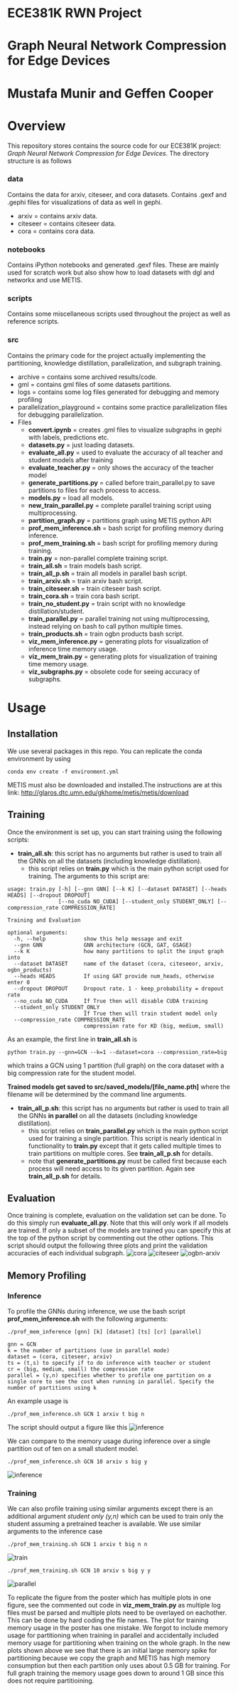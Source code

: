 # ECE381K RWN Project
# Graph Neural Network Compression for Edge Devices
# Mustafa Munir and Geffen Cooper

# Overview
This repository stores contains the source code for our ECE381K project: *Graph Neural Network Compression for Edge Devices*. The directory structure is as follows

### data
Contains the data for arxiv, citeseer, and cora datasets. Contains .gexf and .gephi files for visualizations of data as well in gephi.
* arxiv = contains arxiv data.
* citeseer = contains citeseer data.
* cora = contains cora data. 

### notebooks
Contains iPython notebooks and generated .gexf files. These are mainly used for scratch work but also show how to load datasets with dgl and networkx and use METIS.

### scripts
Contains some miscellaneous scripts used throughout the project as well as reference scripts.

### src
Contains the primary code for the project actually implementing the partitioning, knowledge distillation, parallelization, and subgraph training.
* archive = contains some archived results/code.
* gml = contains gml files of some datasets partitions.
* logs = contains some log files generated for debugging and memory profiling
* parallelization_playground = contains some practice parallelization files for debugging parallelization.
* Files
	- **convert.ipynb** = creates .gml files to visualize subgraphs in gephi with labels, predictions etc.
	- **datasets.py** = just loading datasets.
	- **evaluate_all.py** = used to evaluate the accuracy of all teacher and student models after training
	- **evaluate_teacher.py** = only shows the accuracy of the teacher model
	- **generate_partitions.py** = called before train_parallel.py to save partitions to files for each process to access.
	- **models.py** = load all models.
    - **new_train_parallel.py** = complete parallel training script using multiprocessing.
	- **partition_graph.py** = partitions graph using METIS python API
	- **prof_mem_inference.sh** = bash script for profiling memory during inference.
    -  **prof_mem_training.sh** = bash script for profiling memory during training.
	- **train.py** = non-parallel complete training script.
	- **train_all.sh** = train models bash script.
	- **train_all_p.sh** = train all models in parallel bash script.
	- **train_arxiv.sh** = train arxiv bash script.
	- **train_citeseer.sh** = train citeseer bash script.
	- **train_cora.sh** = train cora bash script.
	- **train_no_student.py** = train script with no knowledge distillation/student.
	- **train_parallel.py** = parallel training not using multiprocessing, instead relying on bash to call python multiple times.
	- **train_products.sh** = train ogbn products bash script.
	- **viz_mem_inference.py** = generating plots for visualization of inference time memory usage.
    - **viz_mem_train.py** = generating plots for visualization of training time memory usage.
	- **viz_subgraphs.py** = obsolete code for seeing accuracy of subgraphs.

# Usage

## Installation
We use several packages in this repo. You can replicate the conda environment by using


```
conda env create -f environment.yml
```

METIS must also be downloaded and installed.The instructions are at this link: http://glaros.dtc.umn.edu/gkhome/metis/metis/download

## Training
Once the environment is set up, you can start training using the following scripts:

* **train_all.sh**: this script has no arguments but rather is used to train all the GNNs on all the datasets (including knowledge distillation).
    - this script relies on **train.py** which is the main python script used for training. The arguments to this script are:
```=================
usage: train.py [-h] [--gnn GNN] [--k K] [--dataset DATASET] [--heads HEADS] [--dropout DROPOUT]
                [--no_cuda NO_CUDA] [--student_only STUDENT_ONLY] [--compression_rate COMPRESSION_RATE]

Training and Evaluation

optional arguments:
  -h, --help            show this help message and exit
  --gnn GNN             GNN architecture (GCN, GAT, GSAGE)
  --k K                 how many partitions to split the input graph into
  --dataset DATASET     name of the dataset (cora, citeseeor, arxiv, ogbn_products)
  --heads HEADS         If using GAT provide num_heads, otherwise enter 0
  --dropout DROPOUT     Dropout rate. 1 - keep_probability = dropout rate
  --no_cuda NO_CUDA     If True then will disable CUDA training
  --student_only STUDENT_ONLY
                        If True then will train student model only
  --compression_rate COMPRESSION_RATE
                        compression rate for KD (big, medium, small)
```
As an example, the first line in **train_all.sh** is 
```
python train.py --gnn=GCN --k=1 --dataset=cora --compression_rate=big
```

which trains a GCN using 1 partition (full graph) on the cora dataset with a big compression rate for the student model. 

**Trained models get saved to src/saved_models/[file_name.pth]** where the filename will be determined by the command line arguments.

* **train_all_p.sh**: this script has no arguments but rather is used to train all the GNNs **in parallel** on all the datasets (including knowledge distillation).
    - this script relies on **train_parallel.py** which is the main python script used for training a single partition. This script is nearly identical in functionality to **train.py** except that it gets called multiple times to train partitions on multiple cores. See **train_all_p.sh** for details.
    - note that **generate_partitions.py** must be called first because each process will need access to its given partition. Again see **train_all_p.sh** for details.


## Evaluation
Once training is complete, evaluation on the validation set can be done. To do this simply run **evaluate_all.py**. Note that this will only work if all models are trained. If only a subset of the models are trained you can specify this at the top of the python script by commenting out the other options. This script should output the following three plots and print the validation accuracies of each individual subgraph.
![cora](imgs/cora.png)
![citeseer](imgs/citeseer.png)
![ogbn-arxiv](imgs/arxiv.png)

## Memory Profiling
### Inference
To profile the GNNs during inference, we use the bash script **prof_mem_inference.sh** with the following arguments: 
```
./prof_mem_inference [gnn] [k] [dataset] [ts] [cr] [parallel]

gnn = GCN
k = the number of partitions (use in parallel mode)
dataset = (cora, citeseer, arxiv)
ts = (t,s) to specify if to do inference with teacher or student
cr = (big, medium, small) the compression rate
parallel = (y,n) specifies whether to profile one partition on a single core to see the cost when running in parallel. Specify the number of partitions using k
```

An example usage is
```
./prof_mem_inference.sh GCN 1 arxiv t big n
```
The script should output a figure like this
![inference](imgs/inference.png)

We can compare to the memory usage during inference over a single partition out of ten on a small student model.
```
./prof_mem_inference.sh GCN 10 arxiv s big y
```
![inference](imgs/inference_student.png)

### Training
We can also profile training using similar arguments except there is an additional argument *student only (y,n)* which can be used to train only the student assuming a pretrained teacher is available. We use similar arguments to the inference case

```
./prof_mem_training.sh GCN 1 arxiv t big n n
```
![train](imgs/teacher_train.png)

```
./prof_mem_training.sh GCN 10 arxiv s big y y
```
![parallel](imgs/parallel.png)

To replicate the figure from the poster which has multiple plots in one figure, see the commented out code in **viz_mem_train.py** as multiple log files must be parsed and multiple plots need to be overlayed on eachother. This can be done by hard coding the file names. The plot for training memory usage in the poster has one mistake. We forgot to include memory usage for partitioning when training in parallel and accidentally included memory usage for partitioning when training on the whole graph. In the new plots shown above we see that there is an initial large memory spike for partitioning because we copy the graph and METIS has high memory consumption but then each partition only uses about 0.5 GB for training. For full graph training the memory usage goes down to around 1 GB since this does not require partitioining.
